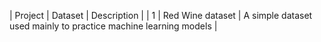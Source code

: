 | Project | Dataset | Description |
| 1 | Red Wine dataset | A simple dataset used mainly to practice machine learning models |
